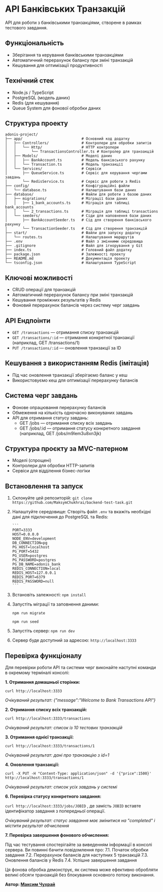 # API Банківських Транзакцій

API для роботи з банківськими транзакціями, створене в рамках тестового завдання.

## Функціональність

- Зберігання та керування банківськими транзакціями
- Автоматичний перерахунок балансу при зміні транзакцій
- Кешування для оптимізації продуктивності

## Технічний стек

- Node.js / TypeScript
- PostgreSQL (модель даних)
- Redis (для кешування)
- Queue System для фонової обробки даних

## Структура проекту

```
adonis-project/
├── app/                           # Основний код додатку
│   ├── Controllers/               # Контролери для обробки запитів
│   │   └── Http/                  # HTTP контролери
│   │       └── TransactionsController.ts # Контролер для транзакцій
│   ├── Models/                    # Моделі даних
│   │   ├── BankAccount.ts         # Модель банківського рахунку
│   │   └── Transaction.ts         # Модель транзакції
│   └── Services/                  # Сервіси
│       ├── QueueService.ts        # Сервіс для керування чергами завдань
│       └── RedisService.ts        # Сервіс для роботи з Redis
├── config/                        # Конфігураційні файли
│   └── database.ts                # Налаштування бази даних
├── database/                      # Файли для роботи з базою даних
│   ├── migrations/                # Міграції бази даних
│   │   ├── 1_bank_accounts.ts     # Міграція для таблиці bank_accounts
│   │   └── 2_transactions.ts      # Міграція для таблиці transactions
│   └── seeders/                   # Сіди для наповнення бази даних
│       ├── BankAccountSeeder.ts   # Сід для створення банківського рахунку
│       └── TransactionSeeder.ts   # Сід для створення транзакцій
├── start/                         # Файли для запуску додатку
│   └── routes.ts                  # Налаштування маршрутів
├── .env                           # Файл з змінними середовища
├── .gitignore                     # Файл для ігнорування у Git
├── index.ts                       # Головний файл додатку
├── package.json                   # Залежності проекту
├── README.md                      # Документація проекту
└── tsconfig.json                  # Налаштування TypeScript
```

## Ключові можливості

- CRUD операції для транзакцій
- Автоматичний перерахунок балансу при зміні транзакцій
- Кешування проміжних результатів у Redis
- Фоновий перерахунок балансів через систему черг завдань

## API Ендпоінти

- `GET /transactions` — отримання списку транзакцій
- `GET /transactions/:id` — отримання конкретної транзакції (наприклад, GET /transactions/1)
- `PUT /transactions/:id` — оновлення транзакції за ID

## Кешування з використанням Redis (імітація)

* Під час оновлення транзакції зберігаємо баланс у кеш
* Використовуємо кеш для оптимізації перерахунку балансів

## Система черг завдань

* Фонове опрацювання перерахунку балансів
* Обмеження на кількість одночасно виконуваних завдань
* API для отримання статусу завдань:
     - GET /jobs — отримання списку всіх завдань
     - GET /jobs/:id — отримання статусу конкретного завдання (наприклад, GET /jobs/m9lem3u8xn3jk)

## Структура проєкту за MVC-патерном

- Моделі (спрощені)
- Контролери для обробки HTTP-запитів
- Сервіси для відділення бізнес-логіки

## Встановлення та запуск

1. Cклонуйте цей репозиторій: `git clone https://github.com/MaksymChukhrai/backend-test-task.git`
2. Налаштуйте середовище:
   Створіть файл `.env` та вкажіть необхідні дані для підключення до PostgreSQL та Redis:

       ```
       PORT=3333
       HOST=0.0.0.0
       NODE_ENV=development
       DB_CONNECTION=pg
       PG_HOST=localhost
       PG_PORT=5432
       PG_USER=postgres
       PG_PASSWORD=postgres
       PG_DB_NAME=adonis_bank
       REDIS_CONNECTION=local
       REDIS_HOST=127.0.0.1
       REDIS_PORT=6379
       REDIS_PASSWORD=null
       ```

3. Встановіть залежності: `npm install`
4. Запустіть міграції та заповнення даними:

   `npm run migrate`

   `npm run seed`


5. Запустіть сервер: `npm run dev`
6. Сервер буде доступний за адресою: `http://localhost:3333`

## Перевірка функціоналу

Для перевірки роботи API та системи черг виконайте наступні команди в окремому терміналі консолі:

**1. Отримання домашньої сторінки:**

`curl http://localhost:3333`  

*Очікуваний результат: {"message":"Welcome to Bank Transactions API"}*

**2. Отримання списку всіх транзакцій:**

`curl http://localhost:3333/transactions`

*Очікуваний результат: список із 10 тестових транзакцій*

**3. Отримання однієї транзакції:**

`curl http://localhost:3333/transactions/1`

*Очікуваний результат: дані про транзакцію з id=1*

**4. Оновлення транзакції:**

`curl -X PUT -H "Content-Type: application/json" -d '{"price":1500}' http://localhost:3333/transactions/1`

*Очікуваний результат: список усіх завдань у системі*

**6. Перевірка статусу конкретного завдання:**

`curl http://localhost:3333/jobs/JOBID` , де замість `JOBID` вставте ідентифікатор завдання з попередньої операції.

*Очікуваний результат: статус завдання має змінитися на "completed" і містити результат обчислення*

**7. Перевірка завершення фонового обчислення:**

Під час тестування спостерігайте за виведенням інформації в консолі сервера. Ви повинні бачити повідомлення про:
    7.1. Початок обробки завдання
    7.2. Перерахунок балансів для наступних 5 транзакцій
    7.3. Оновлення балансів у Redis
    7.4. Успішне завершення завдання

Ця фонова обробка демонструє, як система може ефективно обробляти великі обсяги транзакцій без блокування основного потоку виконання.

**Автор: [Максим Чухрай](https://www.mchukhrai.com/)**